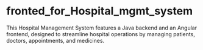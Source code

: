 # fronted_for_Hospital_mgmt_system
 This Hospital Management System features a Java backend and an Angular frontend, designed to streamline hospital operations by managing patients, doctors, appointments, and medicines.
